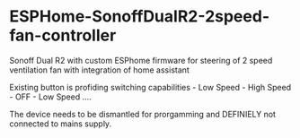 # ESPHome-SonoffDualR2-2speed-fan-controller
Sonoff Dual R2 with custom ESPhome firmware for steering of 2 speed ventilation fan with integration of home assistant

Existing button is profiding switching capabilities - Low Speed - High Speed - OFF - Low Speed ....



The device needs to be dismantled for prorgamming and DEFINIELY not connected to mains supply. 
